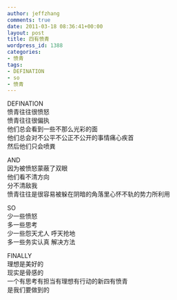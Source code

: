 ```yaml
---
author: jeffzhang
comments: true
date: 2011-03-18 08:36:41+00:00
layout: post
title: 四有愤青
wordpress_id: 1388
categories:
- 愤青
tags:
- DEFINATION
- so
- 愤青
---
```


DEFINATION  
愤青往往很愤怒  
愤青往往很偏执  
他们总会看到一些不那么光彩的面  
他们总会对不公平不公正不公开的事情痛心疾首  
然后他们只会喷粪

AND  
因为被愤怒蒙蔽了双眼  
他们看不清方向  
分不清敌我  
愤青往往是很容易被躲在阴暗的角落里心怀不轨的势力所利用

SO  
少一些愤怒  
多一些思考  
少一些怨天尤人 呼天抢地  
多一些务实认真 解决方法

FINALLY  
理想是美好的  
现实是骨感的  
一个有思考有担当有理想有行动的新四有愤青  
是我们要做到的
